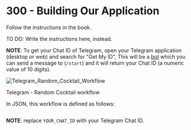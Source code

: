 # 300 - Building Our Application

Follow the instructions in the book.

TO DO: Write the instructions here, instead.

**NOTE**: To get your Chat ID of Telegram, open your Telegram application (desktop or web) and search for "Get My ID", This will be a [bot](https://web.telegram.org/k/#@getmyid_bot) which you can send a message to (```/start```) and it will return your Chat ID (a numeric value of 10 digits).

![Telegram_Random_Cocktail_Workflow](https://github.com/vanHeemstraSystems/n8n-telegram/assets/1499433/c6cbaa7d-83ff-4d77-9dd2-3af0bc7d66f7)

Telegram  - Random Cocktail workflow

In JSON, this workflow is defined as follows:

```

```

**NOTE**: replace ```YOUR_CHAT_ID``` with your Telegram Chat ID.
